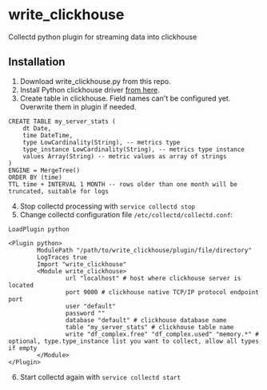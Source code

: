 # write_clickhouse
Collectd python plugin for streaming data into clickhouse

## Installation

1. Download write_clickhouse.py from this repo.
2. Install Python clickhouse driver [from here](https://github.com/mymarilyn/clickhouse-driver).
3. Create table in clickhouse. Field names can't be configured yet. Overwrite them in plugin if needed.

```
CREATE TABLE my_server_stats (
    dt Date,
    time DateTime,
    type LowCardinality(String), -- metrics type
    type_instance LowCardinality(String), -- metrics type instance
    values Array(String) -- metric values as array of strings
)
ENGINE = MergeTree()
ORDER BY (time)
TTL time + INTERVAL 1 MONTH -- rows older than one month will be truncated, suitable for logs
```
4. Stop collectd processing with `service collectd stop`
5. Change collectd configuration file `/etc/collectd/collectd.conf`:

```
LoadPlugin python

<Plugin python>
        ModulePath "/path/to/write_clickhouse/plugin/file/directory"
        LogTraces true
        Import "write_clickhouse"
        <Module write_clickhouse>
                url "localhost" # host where clickhouse server is located
                port 9000 # clickhouse native TCP/IP protocol endpoint port
                user "default"
                password ""
                database "default" # clickhouse database name
                table "my_server_stats" # clickhouse table name
                write "df_complex.free" "df_complex.used" "memory.*" # optional, type.type_instance list you want to collect, allow all types if empty
        </Module>
</Plugin>
```
6. Start collectd again with `service collectd start`
